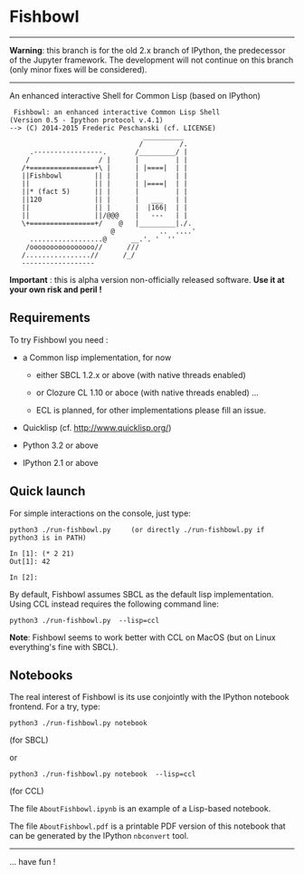 Fishbowl
========

----

**Warning**:  this branch is for the old 2.x branch of IPython, the predecessor of the Jupyter framework. The development will not continue on this branch (only minor fixes will be considered).

----


An enhanced interactive Shell for Common Lisp  (based on IPython)

```
 Fishbowl: an enhanced interactive Common Lisp Shell
(Version 0.5 - Ipython protocol v.4.1)
--> (C) 2014-2015 Frederic Peschanski (cf. LICENSE)
                                 __________       
                                /         /.      
     .-----------------.       /_________/ |      
    /                 / |      |         | |      
   /+================+\ |      | |====|  | |      
   ||Fishbowl        || |      |         | |      
   ||                || |      | |====|  | |      
   ||* (fact 5)      || |      |         | |      
   ||120             || |      |   ___   | |      
   ||                || |      |  |166|  | |      
   ||                ||/@@@    |   ---   | |      
   \+================+/    @   |_________|./.     
                         @           ..  ....'    
     ..................@      __.'. '  ''         
    /oooooooooooooooo//      ///                  
   /................//      /_/                   
   ------------------                          
```

**Important** : this is alpha version non-officially released software. **Use it at your own risk and peril !**

## Requirements ##

To try Fishbowl you need :

 - a Common lisp implementation, for now

   - either SBCL 1.2.x or above (with native threads enabled)

   - or Clozure CL 1.10 or aboce (with native threads enabled) ...

   - ECL is planned, for other implementations please fill an issue.

 - Quicklisp (cf. http://www.quicklisp.org/)

 - Python 3.2 or above

 - IPython 2.1 or above

## Quick launch ##

For simple interactions on the console, just type:

    python3 ./run-fishbowl.py     (or directly ./run-fishbowl.py if python3 is in PATH)

```
In [1]: (* 2 21)
Out[1]: 42

In [2]: 
```

By default, Fishbowl assumes SBCL as the default lisp implementation. Using CCL instead requires
the following command line:

    python3 ./run-fishbowl.py  --lisp=ccl


**Note**: Fishbowl seems to work better with CCL on MacOS  (but on Linux everything's fine with SBCL).

## Notebooks ##

The real interest of Fishbowl is its use conjointly
 with the IPython notebook frontend. For a try, type:

    python3 ./run-fishbowl.py notebook

(for SBCL)

or

    python3 ./run-fishbowl.py notebook  --lisp=ccl

(for CCL)

The file `AboutFishbowl.ipynb` is an example of a Lisp-based notebook.

The file `AboutFishbowl.pdf` is a printable PDF version of this notebook that can be
generated by the IPython `nbconvert` tool.

----

 ... have fun !

